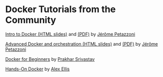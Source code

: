 # Docker Tutorials from the Community


<a href="http://view.dckr.info:9090/">Intro to Docker (HTML slides)</a> and <a href="http://view.dckr.info/DockerIntro.pdf">(PDF)</a> by [Jérôme Petazzoni](https://twitter.com/jpetazzo)

<a href="http://view.dckr.info:8080">Advanced Docker and orchestration (HTML slides)</a> and 
<a href="http://view.dckr.info/DockerAdvanced.pdf">(PDF)</a> by [Jérôme Petazzoni](https://twitter.com/jpetazzo)

[Docker for Beginners](http://prakhar.me/docker-curriculum/) by [Prakhar Srivastav](http://prakhar.me/)

[Hands-On Docker](http://blog.alexellis.io/handsondocker/) by [Alex Ellis](https://twitter.com/alexellisuk)
